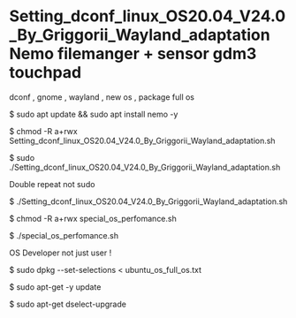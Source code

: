 # Setting_dconf_linux_OS20.04_V24.0_By_Griggorii_Wayland_adaptation Nemo filemanger + sensor gdm3 touchpad
dconf , gnome , wayland , new os , package full os

$ sudo apt update && sudo apt install nemo -y

$ chmod -R a+rwx Setting_dconf_linux_OS20.04_V24.0_By_Griggorii_Wayland_adaptation.sh

$ sudo ./Setting_dconf_linux_OS20.04_V24.0_By_Griggorii_Wayland_adaptation.sh

Double repeat not sudo

$ ./Setting_dconf_linux_OS20.04_V24.0_By_Griggorii_Wayland_adaptation.sh

$ chmod -R a+rwx special_os_perfomance.sh

$ ./special_os_perfomance.sh

OS Developer not just user !

$ sudo dpkg --set-selections < ubuntu_os_full_os.txt

$ sudo apt-get -y update

$ sudo apt-get dselect-upgrade


